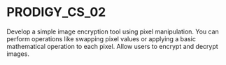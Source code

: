 # PRODIGY_CS_02
Develop a simple image encryption tool using pixel manipulation. You can perform operations like swapping pixel values or applying a basic mathematical operation to each pixel. Allow users to encrypt and decrypt images.
